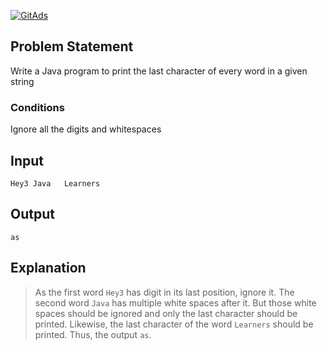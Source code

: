<a href="https://tracking.gitads.io/?repo=Java-Solutions-TCS-Xplore-Proctored-Assessment"> <img src="https://images.gitads.io/Java-Solutions-TCS-Xplore-Proctored-Assessment" alt="GitAds"/> </a>

## Problem Statement

Write a Java program to print the last character of every word in a given string

### Conditions

Ignore all the digits and whitespaces

## Input

    Hey3 Java   Learners

## Output

    as

## Explanation

> As the first word `Hey3` has digit in its last position, ignore it.
> The second word `Java` has multiple white spaces after it. But those white spaces should be ignored and only the last character should be printed.
> Likewise, the last character of the word `Learners` should be printed.
> Thus, the output `as`.

